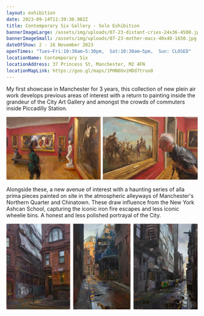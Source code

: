 ```yaml
---
layout: exhibition
date: 2023-09-14T11:39:30.982Z
title: Contemporary Six Gallery - Solo Exhibition
bannerImageLarge: /assets/img/uploads/07-23-distant-cries-24x36-4500.jpg
bannerImageSmall: /assets/img/uploads/07-23-mother-macs-40x40-1650.jpg
dateOfShow: 2 - 16 November 2023
openTimes: "Tues–Fri:10:30am–5:30pm,  Sat:10:30am–5pm,  Sun: CLOSED"
locationName: Contemporary Six
locationAddress: 37 Princess St, Manchester, M2 4FN
locationMapLink: https://goo.gl/maps/1PHN8UvzHDd7truo8
---
```

My first showcase in Manchester for 3 years, this collection of new plein air work develops previous areas of interest with a return to painting inside the grandeur of the City Art Gallery and amongst the crowds of commuters inside Piccadilly Station. 

![](/assets/img/uploads/c6-exhibition-2.jpg)

Alongside these, a new avenue of interest with a haunting series of alla prima pieces painted on site in the atmospheric alleyways of Manchester's Northern Quarter and Chinatown. These draw influence from the New York Ashcan School, capturing the iconic iron fire escapes and less iconic wheelie bins. A honest and less polished portrayal of the City.

![](/assets/img/uploads/c6-exhibition.jpg)